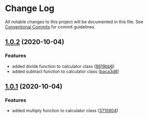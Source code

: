 # Change Log

All notable changes to this project will be documented in this file.
See [Conventional Commits](https://conventionalcommits.org) for commit guidelines.

## [1.0.2](https://github.com/geersch/packages/compare/@geersch/calculator@1.0.1...@geersch/calculator@1.0.2) (2020-10-04)


### Features

* added divide function to calculator class ([8619bb6](https://github.com/geersch/packages/commit/8619bb69cfd77d719e25055588fcc2b0bbc4fed6))
* added subtract function to calculator class ([baca3d8](https://github.com/geersch/packages/commit/baca3d857286efa862d1694055db2d44059d7e11))





## [1.0.1](https://github.com/geersch/packages/compare/@geersch/calculator@1.0.0...@geersch/calculator@1.0.1) (2020-10-04)


### Features

* added multiply function to calculator class ([3710804](https://github.com/geersch/packages/commit/37108047b37ce2267208e183faec2a08e5afb649))
